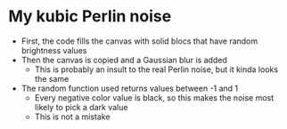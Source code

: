 # My kubic Perlin noise

- First, the code fills the canvas with solid blocs that have random brightness values
- Then the canvas is copied and a Gaussian blur is added
	- This is probably an insult to the real Perlin noise, but it kinda looks the same
- The random function used returns values between -1 and 1
	- Every negative color value is black, so this makes the noise most likely to pick a dark value
	- This is not a mistake


